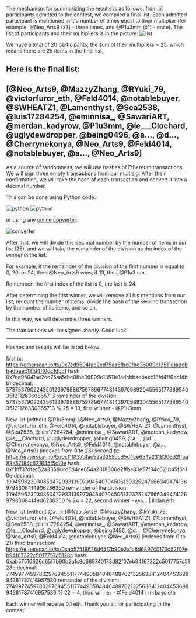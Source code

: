 The mechanism for summarizing the results is as follows: from all participants admitted to the contest, we compiled a final list. Each admitted participant is mentioned in it a number of times equal to their multiplier (for example, @Neo_Arts9 (x3) - three times, and @P1u3mm (x1) - once).
The list of participants and their multipliers is in the picture:
![list](https://gyazo.com/d42ccb561dd0500a728b659489e6c05c.png)

We have a total of 20 participants, the sum of their multipliers = 25, which means there are 25 items in the final list,

Here is the final list:
------------
[@Neo_Arts9, @MazzyZhang, @RYuki_79, @victorfuror_eth, @Feld4014, @notablebuyer, @SWHEATZ1, @Lamenthyst, @Sea2538, @luis17284254, @eminnisa_, @SawariART, @merdan_kadyrow, @P1u3mm, @le___Clochard, @uglydewdropper, @being0496, @a..., @d..., @Cherrynekonya, @Neo_Arts9, @Feld4014, @notablebuyer, @a..., @Neo_Arts9]
------------

As a source of randomness, we will use hashes of Ethereum transactions.
We will sign three empty transactions from our multisig. After their confirmation, we will take the hash of each transaction and convert it into a decimal number.

This can be done using Python code:

![python](https://gyazo.com/ee7cfd39804f7b0cc741570137c53d47.png)
![python](https://gyazo.com/0be576dca9454636e30519ed4e76689e.png)

or using any [online converter](https://www.rapidtables.com/convert/number/hex-to-decimal.html):

![converter](https://gyazo.com/eee9d16368507a38d96b754c2b24a985.png)

After that, we will divide this decimal number by the number of items in our list (25), and we will take the remainder of the division as the index of the winner in the list.

For example, if the remainder of the division of the first number is equal to 0, 20, or 24, then @Neo_Arts9 wins, if 13, then @P1u3mm.

Remember: the first index of the list is 0, the last is 24.

After determining the first winner, we will remove all his mentions from our list, recount the number of items, divide the hash of the second transaction by the number of its items, and so on.

In this way, we will determine three winners.

The transactions will be signed shortly. Good luck!

---------
Hashes and results will be listed below:

first tx: https://etherscan.io/tx/0x7ed9504fae2ed75aa5fbc0fbe36009e13511e1adcbbadbaec18fd4ff0dc1dbb1
hash: 0x7ed9504fae2ed75aa5fbc0fbe36009e13511e1adcbbadbaec18fd4ff0dc1dbb1
decimal: 57375379022435612397988675978967748143970989204556517738954035121126360865713
remainder of the division: 57375379022435612397988675978967748143970989204556517738954035121126360865713 % 25 = 13, first winner - @P1u3mm 

New list (without @P1u3mm): [@Neo_Arts9, @MazzyZhang, @RYuki_79, @victorfuror_eth, @Feld4014, @notablebuyer, @SWHEATZ1, @Lamenthyst, @Sea2538, @luis17284254, @eminnisa_, @SawariART, @merdan_kadyrow, @le___Clochard, @uglydewdropper, @being0496, @a..., @d..., @Cherrynekonya, @Neo_Arts9, @Feld4014, @notablebuyer, @a..., @Neo_Arts9] (indexes from 0 to 23)
second tx: https://etherscan.io/tx/0xf1fff37dfac52a3358ccd5d4ce654a2318306d2ffba83e57f84c621845f5c10e
hash: 0xf1fff37dfac52a3358ccd5d4ce654a2318306d2ffba83e57f84c621845f5c10e
decimal: 109459623030850472933139970945407045061303252476663494741369798308414906286350
remainder of the division: 109459623030850472933139970945407045061303252476663494741369798308414906286350 % 24 = 22, second winner - @a... | ilidan.eth

New list (without @a...): [@Neo_Arts9, @MazzyZhang, @RYuki_79, @victorfuror_eth, @Feld4014, @notablebuyer, @SWHEATZ1, @Lamenthyst, @Sea2538, @luis17284254, @eminnisa_, @SawariART, @merdan_kadyrow, @le___Clochard, @uglydewdropper, @being0496, @d..., @Cherrynekonya, @Neo_Arts9, @Feld4014, @notablebuyer, @Neo_Arts9] (indexes from 0 to 21)
third transaction: https://etherscan.io/tx/0xab57516626d65f7b90b2a1c8d689740173d82f07eb94f67322c5017757d5128c
hash: 0xab57516626d65f7b90b2a1c8d689740173d82f07eb94f67322c5017757d5128c
decimal: 77499774597832976945511774490584846488702132563841240445369894381787416957580
remainder of the division: 77499774597832976945511774490584846488702132563841240445369894381787416957580 % 22 = 4, third winner - @Feld4014 | mrbayc.eth

Each winner will receive 0.1 eth. Thank you all for participating in the contest!



